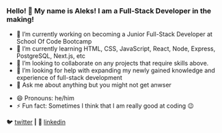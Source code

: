 ### Hello! 👋 My name is Aleks! I am a Full-Stack Developer in the making! 

- 🔭 I’m currently working on becoming a Junior Full-Stack Developer at School Of Code Bootcamp
- 🌱 I’m currently learning HTML, CSS, JavaScript, React, Node, Express, PostgreSQL, Next.js, etc
- 👯 I’m looking to collaborate on any projects that require skills above.
- 🤔 I’m looking for help with expanding my newly gained knowledge and experience of full-stack development
- 💬 Ask me about anything but you might not get anwser
<!-- - 📫 How to reach me: -->
- 😄 Pronouns: he/him
- ⚡ Fun fact: Sometimes I think that I am really good at coding :wink:

🐦 [twitter][twitter] **|**
👔 [linkedin][linkedin]
<!--
🏡 [website][website] **|**  
📺 [youtube][youtube] **|** 
🎥 [twitch][twitch] **|** 
📦 [npm][npm] **|** 
📷 [instagram][instagram] **|** 
-->


[twitter]: https://twitter.com/aleksApilats
[linkedin]: https://linkedin.com/in/aleksandrsapilats/

<!--
[youtube]: https://youtube.com/jamesqquick
[website]: https://jamesqquick.com
[twitch]: https://twitch.tv/jamesqquick
[instagram]: https://instagram.com/jamesqquick
[npm]: https://npmjs.com/~jamesqquick
[brad]: https://github.com/bradgarropy
-->

